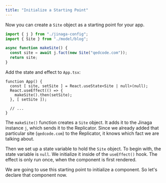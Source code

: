```yaml
---
title: "Initialize a Starting Point"
---
```


Now you can create a `Site` object as a starting point for your app.

```typescript
import { j } from "./jinaga-config";
import { Site } from "./model/blog";

async function makeSite() {
  const site = await j.fact(new Site("qedcode.com"));
  return site;
}
```

Add the state and effect to `App.tsx`:

```tsx
function App() {
  const [ site, setSite ] = React.useState<Site | null>(null);
  React.useEffect(() => {
    makeSite().then(setSite);
  }, [ setSite ]);

  // ...
}
```

The `makeSite()` function creates a `Site` object.
It adds it to the Jinaga instance `j`, which sends it to the Replicator.
Since we already added that particular site (`qedcode.com`) to the Replicator, it knows which fact we are talking about.

Then we set up a state variable to hold the `Site` object.
To begin with, the state variable is `null`.
We initialize it inside of the `useEffect()` hook.
The effect is only run once, when the component is first rendered.

We are going to use this starting point to initialize a component.
So let's declare that component now.